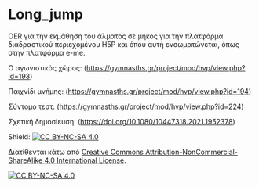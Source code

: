 # Long_jump
OER για την εκμάθηση του άλματος σε μήκος για την πλατφόρμα διαδραστικού περιεχομένου H5P και όπου αυτή ενσωματώνεται, όπως στην πλατφόρμα e-me. 

Ο αγωνιστικός χώρος: (https://gymnasths.gr/project/mod/hvp/view.php?id=193)

Παιχνίδι μνήμης: (https://gymnasths.gr/project/mod/hvp/view.php?id=194)

Σύντομο τεστ: (https://gymnasths.gr/project/mod/hvp/view.php?id=224)

Σχετική δημοσίευση: (https://doi.org/10.1080/10447318.2021.1952378)


Shield: [![CC BY-NC-SA 4.0][cc-by-nc-sa-shield]][cc-by-nc-sa]

Διατίθενται κάτω από
[Creative Commons Attribution-NonCommercial-ShareAlike 4.0 International License][cc-by-nc-sa].

[![CC BY-NC-SA 4.0][cc-by-nc-sa-image]][cc-by-nc-sa]

[cc-by-nc-sa]: http://creativecommons.org/licenses/by-nc-sa/4.0/
[cc-by-nc-sa-image]: https://licensebuttons.net/l/by-nc-sa/4.0/88x31.png
[cc-by-nc-sa-shield]: https://img.shields.io/badge/License-CC%20BY--NC--SA%204.0-lightgrey.svg
